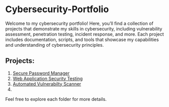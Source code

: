 # Cybersecurity-Portfolio
Welcome to my cybersecurity portfolio! Here, you’ll find a collection of projects that demonstrate my skills in cybersecurity, including vulnerability assessment, penetration testing, incident response, and more. Each project includes documentation, scripts, and tools that showcase my capabilities and understanding of cybersecurity principles.

## Projects:
1. [Secure Password Manager](#secure-password-manager)
2. [Web Application Security Testing](#web-application-security-testing)
3. [Automated Vulnerabilty Scanner](#automated-vulnerability-scanner)
4. 

Feel free to explore each folder for more details.
